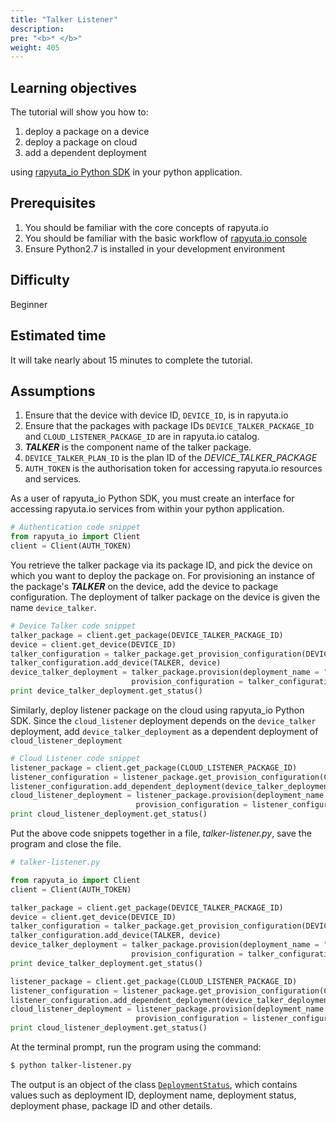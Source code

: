 ```yaml
---
title: "Talker Listener"
description:
pre: "<b>* </b>"
weight: 405
---
```


## Learning objectives
The tutorial will show you how to:

1. deploy a package on a device
2. deploy a package on cloud
3. add a dependent deployment

using [rapyuta_io Python SDK](/python-sdk) in your python application.

## Prerequisites
1. You should be familiar with the core concepts of rapyuta.io
2. You should be familiar with the basic workflow of [rapyuta.io console](https://closed-beta.rapyuta.io)
3. Ensure Python2.7 is installed in your development environment

## Difficulty
Beginner

## Estimated time
It will take nearly about 15 minutes to complete the tutorial.

## Assumptions
1. Ensure that the device with device ID, `DEVICE_ID`, is in rapyuta.io
2. Ensure that the packages with package IDs `DEVICE_TALKER_PACKAGE_ID` and
`CLOUD_LISTENER_PACKAGE_ID` are in rapyuta.io catalog.
3. **_TALKER_** is the component name of the talker package.
4. `DEVICE_TALKER_PLAN_ID` is the plan ID of the *DEVICE_TALKER_PACKAGE*
5. `AUTH_TOKEN` is the authorisation token for accessing rapyuta.io
resources and services.


As a user of rapyuta_io Python SDK, you must create an interface for accessing
rapyuta.io services from within your python application.
```python
# Authentication code snippet
from rapyuta_io import Client
client = Client(AUTH_TOKEN)
```

You retrieve the talker package via its package ID, and pick the device on which
you want to deploy the package on. For provisioning an instance of the package's
**_TALKER_** on the device, add the device to package configuration. The deployment of
talker package on the device is given the name `device_talker`.

```python
# Device Talker code snippet
talker_package = client.get_package(DEVICE_TALKER_PACKAGE_ID)
device = client.get_device(DEVICE_ID)
talker_configuration = talker_package.get_provision_configuration(DEVICE_TALKER_PLAN_ID)
talker_configuration.add_device(TALKER, device)
device_talker_deployment = talker_package.provision(deployment_name = "device_talker",
						   provision_configuration = talker_configuration)
print device_talker_deployment.get_status()
```

Similarly, deploy listener package on the cloud using rapyuta_io Python SDK.
Since the `cloud_listener` deployment depends on the `device_talker` deployment,
add `device_talker_deployment` as a dependent deployment of
`cloud_listener_deployment`

```python
# Cloud Listener code snippet
listener_package = client.get_package(CLOUD_LISTENER_PACKAGE_ID)
listener_configuration = listener_package.get_provision_configuration(CLOUD_LISTENER_PLAN_ID)
listener_configuration.add_dependent_deployment(device_talker_deployment)
cloud_listener_deployment = listener_package.provision(deployment_name = 'cloud_listener',
							provision_configuration = listener_configuration)
print cloud_listener_deployment.get_status()
```

Put the above code snippets together in a file, _talker-listener.py_, save the
program and close the file.

```python
# talker-listener.py

from rapyuta_io import Client
client = Client(AUTH_TOKEN)

talker_package = client.get_package(DEVICE_TALKER_PACKAGE_ID)
device = client.get_device(DEVICE_ID)
talker_configuration = talker_package.get_provision_configuration(DEVICE_TALKER_PLAN_ID)
talker_configuration.add_device(TALKER, device)
device_talker_deployment = talker_package.provision(deployment_name = "device_talker",
						   provision_configuration = talker_configuration)
print device_talker_deployment.get_status()

listener_package = client.get_package(CLOUD_LISTENER_PACKAGE_ID)
listener_configuration = listener_package.get_provision_configuration(CLOUD_LISTENER_PLAN_ID)
listener_configuration.add_dependent_deployment(device_talker_deployment)
cloud_listener_deployment = listener_package.provision(deployment_name = "cloud_listener",
							provision_configuration = listener_configuration)
print cloud_listener_deployment.get_status()
```

At the terminal prompt, run the program using the command:
```bash
$ python talker-listener.py
```

The output is an object of the class [`DeploymentStatus`](https://closed-betadocs.ep.rapyuta.io/#rapyuta_io.clients.deployment.DeploymentStatus),
which contains values such as deployment ID, deployment name, deployment status,
deployment phase, package ID and other details.
